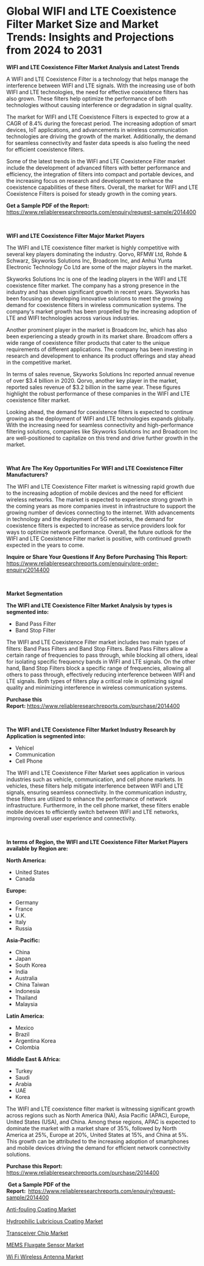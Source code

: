 <p><h1>Global WIFI and LTE Coexistence Filter Market Size and Market Trends: Insights and Projections from 2024 to 2031</h1></p><p><strong>WIFI and LTE Coexistence Filter Market Analysis and Latest Trends</strong></p>
<p><p>A WIFI and LTE Coexistence Filter is a technology that helps manage the interference between WIFI and LTE signals. With the increasing use of both WIFI and LTE technologies, the need for effective coexistence filters has also grown. These filters help optimize the performance of both technologies without causing interference or degradation in signal quality.</p><p>The market for WIFI and LTE Coexistence Filters is expected to grow at a CAGR of 8.4% during the forecast period. The increasing adoption of smart devices, IoT applications, and advancements in wireless communication technologies are driving the growth of the market. Additionally, the demand for seamless connectivity and faster data speeds is also fueling the need for efficient coexistence filters.</p><p>Some of the latest trends in the WIFI and LTE Coexistence Filter market include the development of advanced filters with better performance and efficiency, the integration of filters into compact and portable devices, and the increasing focus on research and development to enhance the coexistence capabilities of these filters. Overall, the market for WIFI and LTE Coexistence Filters is poised for steady growth in the coming years.</p></p>
<p><strong>Get a Sample PDF of the Report:&nbsp;</strong> <a href="https://www.reliableresearchreports.com/enquiry/request-sample/2014400">https://www.reliableresearchreports.com/enquiry/request-sample/2014400</a></p>
<p>&nbsp;</p>
<p><strong>WIFI and LTE Coexistence Filter Major Market Players</strong></p>
<p><p>The WIFI and LTE coexistence filter market is highly competitive with several key players dominating the industry. Qorvo, RFMW Ltd, Rohde & Schwarz, Skyworks Solutions Inc, Broadcom Inc, and Anhui Yunta Electronic Technology Co Ltd are some of the major players in the market.</p><p>Skyworks Solutions Inc is one of the leading players in the WIFI and LTE coexistence filter market. The company has a strong presence in the industry and has shown significant growth in recent years. Skyworks has been focusing on developing innovative solutions to meet the growing demand for coexistence filters in wireless communication systems. The company's market growth has been propelled by the increasing adoption of LTE and WIFI technologies across various industries.</p><p>Another prominent player in the market is Broadcom Inc, which has also been experiencing a steady growth in its market share. Broadcom offers a wide range of coexistence filter products that cater to the unique requirements of different applications. The company has been investing in research and development to enhance its product offerings and stay ahead in the competitive market.</p><p>In terms of sales revenue, Skyworks Solutions Inc reported annual revenue of over $3.4 billion in 2020. Qorvo, another key player in the market, reported sales revenue of $3.2 billion in the same year. These figures highlight the robust performance of these companies in the WIFI and LTE coexistence filter market.</p><p>Looking ahead, the demand for coexistence filters is expected to continue growing as the deployment of WIFI and LTE technologies expands globally. With the increasing need for seamless connectivity and high-performance filtering solutions, companies like Skyworks Solutions Inc and Broadcom Inc are well-positioned to capitalize on this trend and drive further growth in the market.</p></p>
<p>&nbsp;</p>
<p><strong>What Are The Key Opportunities For WIFI and LTE Coexistence Filter Manufacturers?</strong></p>
<p><p>The WIFI and LTE Coexistence Filter market is witnessing rapid growth due to the increasing adoption of mobile devices and the need for efficient wireless networks. The market is expected to experience strong growth in the coming years as more companies invest in infrastructure to support the growing number of devices connecting to the internet. With advancements in technology and the deployment of 5G networks, the demand for coexistence filters is expected to increase as service providers look for ways to optimize network performance. Overall, the future outlook for the WIFI and LTE Coexistence Filter market is positive, with continued growth expected in the years to come.</p></p>
<p><strong>Inquire or Share Your Questions If Any Before Purchasing This Report:</strong> <a href="https://www.reliableresearchreports.com/enquiry/pre-order-enquiry/2014400">https://www.reliableresearchreports.com/enquiry/pre-order-enquiry/2014400</a></p>
<p>&nbsp;</p>
<p><strong>Market Segmentation</strong></p>
<p><strong>The WIFI and LTE Coexistence Filter Market Analysis by types is segmented into:</strong></p>
<p><ul><li>Band Pass Filter</li><li>Band Stop Filter</li></ul></p>
<p><p>The WIFI and LTE Coexistence Filter market includes two main types of filters: Band Pass Filters and Band Stop Filters. Band Pass Filters allow a certain range of frequencies to pass through, while blocking all others, ideal for isolating specific frequency bands in WIFI and LTE signals. On the other hand, Band Stop Filters block a specific range of frequencies, allowing all others to pass through, effectively reducing interference between WIFI and LTE signals. Both types of filters play a critical role in optimizing signal quality and minimizing interference in wireless communication systems.</p></p>
<p><strong>Purchase this Report:&nbsp;</strong><a href="https://www.reliableresearchreports.com/purchase/2014400">https://www.reliableresearchreports.com/purchase/2014400</a></p>
<p>&nbsp;</p>
<p><strong>The WIFI and LTE Coexistence Filter Market Industry Research by Application is segmented into:</strong></p>
<p><ul><li>Vehicel</li><li>Communication</li><li>Cell Phone</li></ul></p>
<p><p>The WIFI and LTE Coexistence Filter Market sees application in various industries such as vehicle, communication, and cell phone markets. In vehicles, these filters help mitigate interference between WIFI and LTE signals, ensuring seamless connectivity. In the communication industry, these filters are utilized to enhance the performance of network infrastructure. Furthermore, in the cell phone market, these filters enable mobile devices to efficiently switch between WIFI and LTE networks, improving overall user experience and connectivity.</p></p>
<p>&nbsp;</p>
<p><strong>In terms of Region, the WIFI and LTE Coexistence Filter Market Players available by Region are:</strong></p>
<p>
    <p> <strong> North America: </strong>
        <ul>
            <li>United States</li>
            <li>Canada</li>
        </ul>
        </p> 
    <p> <strong> Europe: </strong>
        <ul>
            <li>Germany</li>
            <li>France</li>
            <li>U.K.</li>
            <li>Italy</li>
            <li>Russia</li>
        </ul>
        </p> 
    <p> <strong> Asia-Pacific: </strong>
        <ul>
            <li>China</li>
            <li>Japan</li>
            <li>South Korea</li>
            <li>India</li>
            <li>Australia</li>
            <li>China Taiwan</li>
            <li>Indonesia</li>
            <li>Thailand</li>
            <li>Malaysia</li>
        </ul>
        </p> 
    <p> <strong> Latin America: </strong>
        <ul>
            <li>Mexico</li>
            <li>Brazil</li>
            <li>Argentina Korea</li>
            <li>Colombia</li>
        </ul>
        </p> 
    <p> <strong> Middle East & Africa: </strong>
        <ul>
            <li>Turkey</li>
            <li>Saudi</li>
            <li>Arabia</li>
            <li>UAE</li>
            <li>Korea</li>
        </ul>
    </p>
    </p>
<p><p>The WIFI and LTE coexistence filter market is witnessing significant growth across regions such as North America (NA), Asia Pacific (APAC), Europe, United States (USA), and China. Among these regions, APAC is expected to dominate the market with a market share of 35%, followed by North America at 25%, Europe at 20%, United States at 15%, and China at 5%. This growth can be attributed to the increasing adoption of smartphones and mobile devices driving the demand for efficient network connectivity solutions.</p></p>
<p><strong>Purchase this Report: </strong><a href="https://www.reliableresearchreports.com/purchase/2014400">https://www.reliableresearchreports.com/purchase/2014400</a></p>
<p>&nbsp;<strong>Get a Sample PDF of the Report:&nbsp;&nbsp;</strong><a href="https://www.reliableresearchreports.com/enquiry/request-sample/2014400">https://www.reliableresearchreports.com/enquiry/request-sample/2014400</a></p>
<p><strong></strong></p>
<p><p><a href="https://summer-dogwood-3e9.notion.site/Anti-fouling-Coating-Market-Share-Market-New-Trends-Analysis-Report-By-Type-By-Application-By-En-8a5bc3a3b6454c539485b46048feda1d">Anti-fouling Coating Market</a></p><p><a href="https://lydian-appliance-61d.notion.site/Hydrophilic-Lubricious-Coating-Market-Offer-Valuable-Insights-into-Market-Size-Market-Share-Market-9ff83d94b0014ceeb5a63d1ddca93c30">Hydrophilic Lubricious Coating Market</a></p><p><a href="https://view.publitas.com/reportprime-1/transceiver-chip-market-size-furnishes-valuable-information-encompassing-market-share-market-trends-and-projections-spanning-from-2024-to-2031/">Transceiver Chip Market</a></p><p><a href="https://github.com/jj19131/Market-Research-Report-List-1/blob/main/mems-fluxgate-sensor-market.md">MEMS Fluxgate Sensor Market</a></p><p><a href="https://view.publitas.com/reportprime-1/wi-fi-wireless-antenna-market-size-furnishes-valuable-information-encompassing-market-share-market-trends-and-projections-spanning-from-2024-to-2031/">Wi Fi Wireless Antenna Market</a></p></p>